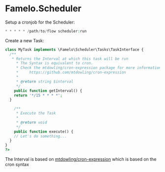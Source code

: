 # Famelo.Scheduler

Setup a cronjob for the Scheduler:

```php
* * * * * /path/to/flow scheduler:run
```

Create a new Task:

```php
class MyTask implements \Famelo\Scheduler\Tasks\TaskInterface {
  /**
   * Returns the Interval at which this task will be run
	 * The Syntax is equivalent to cron.
	 * Check the mtdowling/cron-expression package for more information:
	 *     https://github.com/mtdowling/cron-expression
	 *
	 * @return string $interval
	 */
	public function getInterval() {
    return '*/15 * * * *';
  }

	/**
	 * Execute the Task
	 *
	 * @return void
	 */
	public function execute() {
    // Let's do something...
  }
}
?>
```
The Interval is based on [mtdowling/cron-expression](https://github.com/mtdowling/cron-expression) which is based on the cron syntax